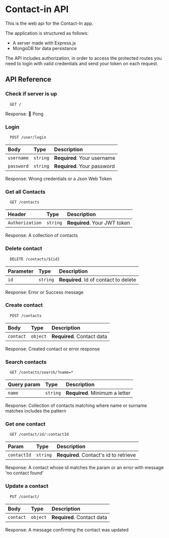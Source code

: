 # Contact-in API

This is the web api for the Contact-In app.

The application is structured as follows:

- A server made with Express.js
- MongoDB for data persistance

The API includes authorization, in order to access the protected routes you need to login with valid credentials and send your token on each request.

## API Reference

### Check if server is up

```text
  GET /
```

Response: 🏓 Pong

### Login

```text
  POST /user/login
```

| Body       | Type     | Description                 |
| :--------- | :------- | :-------------------------- |
| `username` | `string` | **Required**. Your username |
| `password` | `string` | **Required**. Your password |

Response: Wrong credentials or a Json Web Token

### Get all Contacts

```text
  GET /contacts
```

| Header          | Type     | Description                  |
| :-------------- | :------- | :--------------------------- |
| `Authorization` | `string` | **Required**. Your JWT token |

Response: A collection of contacts

### Delete contact

```text
  DELETE /contacts/${id}
```

| Parameter | Type     | Description                           |
| :-------- | :------- | :------------------------------------ |
| `id`      | `string` | **Required**. Id of contact to delete |

Response: Error or Success message

### Create contact

```text
  POST /contacts
```

| Body      | Type     | Description                |
| :-------- | :------- | :------------------------- |
| `contact` | `object` | **Required**. Contact data |

Response: Created contact or error response

### Search contacts

```text
  GET /contacts/search/?name=*
```

| Query param | Type     | Description                    |
| :---------- | :------- | :----------------------------- |
| `name`      | `string` | **Required**. Minimum a letter |

Response: Collection of contacts matching where name or surname matches includes the pattern

### Get one contact

```text
  GET /contact/id/:contactId
```

| Param       | Type     | Description                            |
| :---------- | :------- | :------------------------------------- |
| `contactId` | `string` | **Required**. Contact's id to retrieve |

Response: A contact whose id matches the param or an error with message 'no contact found'

### Update a contact

```text
  PUT /contact/
```

| Body      | Type     | Description                |
| :-------- | :------- | :------------------------- |
| `contact` | `object` | **Required**. Contact data |

Response: A message confirming the contact was updated
